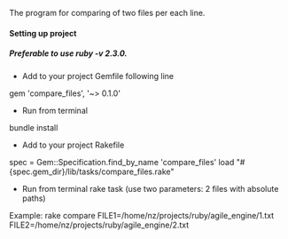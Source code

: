 The program for comparing of two files per each line.

#### Setting up project
##### Preferable to use ruby -v 2.3.0.

* Add to your project Gemfile following line

gem 'compare_files', '~> 0.1.0'

* Run from terminal

bundle install

* Add to your project Rakefile

spec = Gem::Specification.find_by_name 'compare_files'
load "#{spec.gem_dir}/lib/tasks/compare_files.rake"

* Run from terminal rake task (use two parameters: 2 files with absolute paths)

Example:
rake compare FILE1=/home/nz/projects/ruby/agile_engine/1.txt    FILE2=/home/nz/projects/ruby/agile_engine/2.txt

